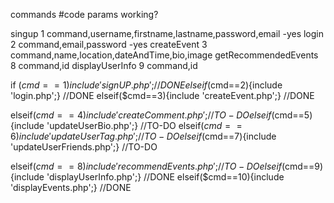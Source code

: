 

commands   #code       params     working?

singup  1  command,username,firstname,lastname,password,email  -yes
login   2  command,email,password -yes
createEvent 3 command,name,location,dateAndTime,bio,image
getRecommendedEvents 8 command,id
displayUserInfo 9 command,id









if ($cmd ==1){include 'signUP.php';}	//DONE
elseif($cmd==2){include 'login.php';}	//DONE
elseif($cmd==3){include 'createEvent.php';}	//DONE


elseif($cmd==4){include 'createComment.php';}	//TO-DO
elseif($cmd==5){include 'updateUserBio.php';}	//TO-DO
elseif($cmd==6){include 'updateUserTag.php';}	//TO-DO
elseif($cmd==7){include 'updateUserFriends.php';}	//TO-DO

elseif($cmd==8){include 'recommendEvents.php';}	//TO-DO
elseif($cmd==9){include 'displayUserInfo.php';}	//DONE
elseif($cmd==10){include 'displayEvents.php';}	//DONE
